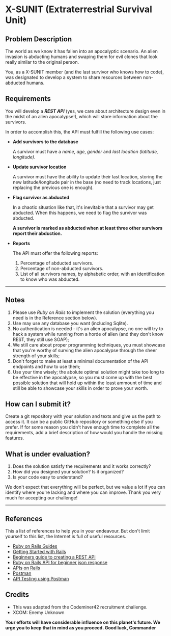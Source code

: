# X-SUNIT (Extraterrestrial Survival Unit)

## Problem Description

The world as we know it has fallen into an apocalyptic scenario. An alien invasion is abducting humans and swaping them for evil clones that look really similar to the original person.

You, as a X-SUNIT member (and the last survivor who knows how to code), was designated to develop a system to share resources between non-abducted humans.

## Requirements

You will develop a ***REST API*** (yes, we care about architecture design even in the midst of an alien apocalypse!), which will store information about the survivors.

In order to accomplish this, the API must fulfill the following use cases:

- **Add survivors to the database**

  A survivor must have a *name*, *age*, *gender* and *last location (latitude, longitude)*.

- **Update survivor location**

  A survivor must have the ability to update their last location, storing the new latitude/longitude pair in the base (no need to track locations, just replacing the previous one is enough).

- **Flag survivor as abducted**

  In a chaotic situation like that, it's inevitable that a survivor may get abducted. When this happens, we need to flag the survivor was abducted.

  **A survivor is marked as abducted when at least three other survivors report their abduction.**

- **Reports**

  The API must offer the following reports:

    1. Percentage of abducted survivors.
    2. Percentage of non-abducted survivors.
    3. List of all survivors names, by alphabetic order, with an identification to know who was abducted.

---------------------------------------

## Notes

1. Please use *Ruby on Rails* to implement the solution (everything you need is in the Reference section below).
2. Use may use any database you want (including Sqlite).
3. No authentication is needed - it's an alien apocalypse, no one will try to hack a system while running from a horde of alien (and they don't know REST, they still use SOAP);
4. We still care about proper programming techniques, you must showcase that you're worthy of surving the alien apocalypse through the sheer strength of your skills;
5. Don't forget to make at least a minimal documentation of the API endpoints and how to use them;
6. Use your time wisely; the abolute optimal solution might take too long to be effective in the apocalypse, so you must come up with the best possible solution that will hold up within the least ammount of time and still be able to showcase your skills in order to prove your worth.

## How can I submit it?

Create a git repository with your solution and texts and give us the path to access it. It can be a public GitHub repository or something else if you prefer. If for some reason you didn't have enough time to complete all the requirements, add a brief description of how would you handle the missing features.

## What is under evaluation?

1. Does the solution satisfy the requirements and it works correctly?
2. How did you designed your solution? Is it organized?
3. Is your code easy to understand?

We don't expect that everything will be perfect, but we value a lot if you can identify where you're lacking and where you can improve. Thank you very much for accepting our challenge!

---------------------------------------

## References

This a list of references to help you in your endeavour. But don't limit yourself to this list, the Internet is full of useful resources.

- [Ruby on Rails Guides](https://guides.rubyonrails.org)
- [Getting Started with Rails](https://guides.rubyonrails.org/getting_started.html)
- [Beginners guide to creating a REST API](http://www.andrewhavens.com/posts/20/beginners-guide-to-creating-a-rest-api)
- [Ruby on Rails API for beginner json response](https://stackoverflow.com/questions/42688328/ruby-on-rails-api-for-beginner-json-response)
- [APIs on Rails](http://apionrails.icalialabs.com/book)
- [Postman](https://www.getpostman.com)
- [API Testing using Postman](https://medium.com/aubergine-solutions/api-testing-using-postman-323670c89f6d)

## Credits

- This was adapted from the Codeminer42 recruitment challenge.
- XCOM: Enemy Unknown

**Your efforts will have considerable influence on this planet's future. We urge you to keep that in mind as you proceed. Good luck, Commander**
